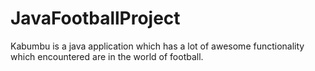 # JavaFootballProject
Kabumbu is a java application which has a lot of awesome functionality which encountered are in the world of football.
